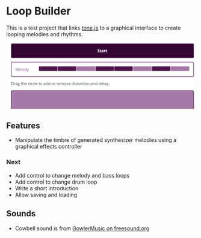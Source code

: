 # Loop Builder

This is a test project that links [tone.js](https://tonejs.github.io) to a graphical interface to create looping melodies and rhythms.

![Screen shot](./assets/screenShot.png)

## Features

* Manipulate the timbre of generated synthesizer melodies using a graphical effects controller

### Next

* Add control to change melody and bass loops
* Add control to change drum loop
* Write a short introduction
* Allow saving and loading

## Sounds

* Cowbell sound is from [GowlerMusic on freesound.org](https://freesound.org/people/GowlerMusic/sounds/364919/)
